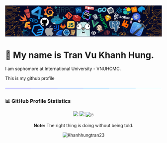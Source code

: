 ![alt text](./images/intro_header.png)

# 💫 My name is Tran Vu Khanh Hung. 
<p> I am sophomore at International University - VNUHCMC. </p>
This is my github profile

![divider](./images/divider.gif)

### 📊 GitHub Profile Statistics
<p align="center">
  <img height="190em" src="https://github-readme-stats-eight-theta.vercel.app/api?username=Khanhhungtran23&show_icons=true&count_private=true&theme=react&hide_border=true&bg_color=1F222E&title_color=F85D7F&icon_color=F8D866"/>
  <img height="190em" src="https://github-readme-stats-eight-theta.vercel.app/api/top-langs/?username=Khanhhungtran23&layout=compact&langs_count=8&theme=react&hide_border=true&bg_color=1F222E&title_color=F85D7F&icon_color=F8D866"/>
  <img title="🔥" src="https://github-readme-streak-stats.herokuapp.com/?user=Khanhhungtran23&theme=monokai-metallian&hide_border=true"/>
<br>
<br>
<b>Note:</b> The right thing is doing without being told.
</p>

<p align="center">
      <img src="https://komarev.com/ghpvc/?username=Khanhhungtran23&label=Profile+Views" alt="Khanhhungtran23" />
  </p>

